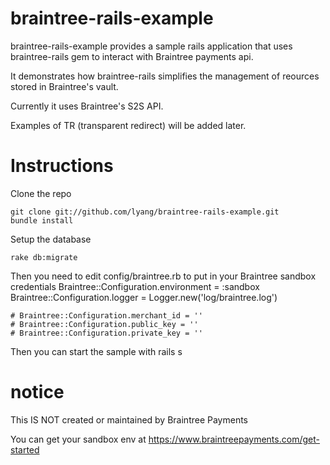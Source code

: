 braintree-rails-example
===============
braintree-rails-example provides a sample rails application that uses braintree-rails gem to interact with Braintree payments api.

It demonstrates how braintree-rails simplifies the management of reources stored in Braintree's vault.

Currently it uses Braintree's S2S API.

Examples of TR (transparent redirect) will be added later.

Instructions
===============
Clone the repo
    
    git clone git://github.com/lyang/braintree-rails-example.git
    bundle install
    
Setup the database
    
    rake db:migrate
    
Then you need to edit config/braintree.rb to put in your Braintree sandbox credentials
    Braintree::Configuration.environment = :sandbox
    Braintree::Configuration.logger = Logger.new('log/braintree.log')

    # Braintree::Configuration.merchant_id = ''
    # Braintree::Configuration.public_key = ''
    # Braintree::Configuration.private_key = ''

Then you can start the sample with
    rails s
    
notice
===============
This IS NOT created or maintained by Braintree Payments

You can get your sandbox env at https://www.braintreepayments.com/get-started